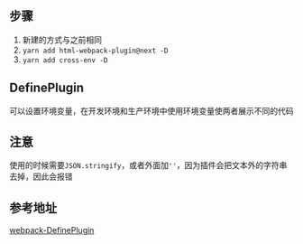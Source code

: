 ## 步骤

1. 新建的方式与之前相同
2. `yarn add html-webpack-plugin@next -D`
3. `yarn add cross-env -D`

## DefinePlugin

可以设置环境变量，在开发环境和生产环境中使用环境变量使两者展示不同的代码

## 注意

使用的时候需要`JSON.stringify`，或者外面加`''`，因为插件会把文本外的字符串去掉，因此会报错

## 参考地址

[webpack-DefinePlugin](https://webpack.js.org/plugins/define-plugin/#root)
